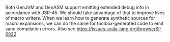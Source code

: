 Both GenJVM and GenASM support emitting extended debug info in accordance with JSR-45. We should take advantage of that to improve lives of macro writers.
When we learn how to generate synthetic sources for macro expansions, we can do the same for toolbox-generated code to emit sane compilation errors. Also see https://issues.scala-lang.org/browse/SI-6822
